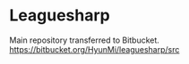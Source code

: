 # Leaguesharp
Main repository transferred to Bitbucket.
https://bitbucket.org/HyunMi/leaguesharp/src
